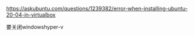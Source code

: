 https://askubuntu.com/questions/1239382/error-when-installing-ubuntu-20-04-in-virtualbox

要关闭windowshyper-v

